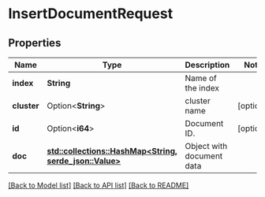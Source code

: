 # InsertDocumentRequest

## Properties

Name | Type | Description | Notes
------------ | ------------- | ------------- | -------------
**index** | **String** | Name of the index | 
**cluster** | Option<**String**> | cluster name | [optional]
**id** | Option<**i64**> | Document ID.  | [optional]
**doc** | [**std::collections::HashMap<String, serde_json::Value>**](serde_json::Value.md) | Object with document data  | 

[[Back to Model list]](../README.md#documentation-for-models) [[Back to API list]](../README.md#documentation-for-api-endpoints) [[Back to README]](../README.md)


